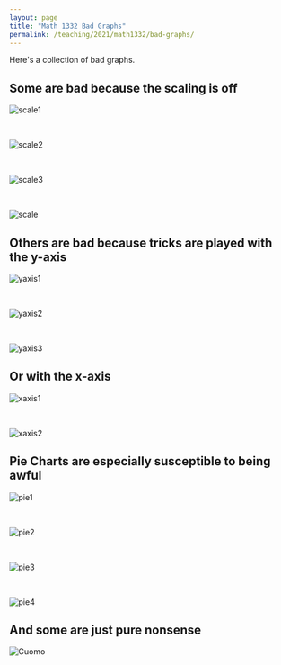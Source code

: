 ```yaml
---
layout: page
title: "Math 1332 Bad Graphs"
permalink: /teaching/2021/math1332/bad-graphs/
---
```


Here's a collection of bad graphs.

Some are bad because the scaling is off
----

![scale1](scale1.jpg)

<br>

![scale2](scale2.jpg)

<br>

![scale3](scale3.png)

<br>

![scale](scale4.jpg)

Others are bad because tricks are played with the y-axis
------

![yaxis1](y-axis1.jpg)

<br>

![yaxis2](y-axis2.jpg)

<br>

![yaxis3](y-axis3.jpg)

Or with the x-axis
-------

![xaxis1](x-axis1.jpg)

<br>

![xaxis2](x-axis2.ping)

Pie Charts are especially susceptible to being awful
----------

![pie1](pie-chart1.jpg)

<br>

![pie2](pie-chart2.jpg)

<br>

![pie3](pie-chart3.jpg)

<br>

![pie4](pie-chart4.png)

And some are just pure nonsense
---

![Cuomo](nonsense.png)

